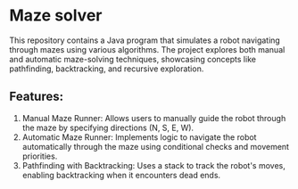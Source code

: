 # Maze solver

This repository contains a Java program that simulates a robot navigating through mazes using various algorithms. The project explores both manual and automatic maze-solving techniques, showcasing concepts like pathfinding, backtracking, and recursive exploration.

## Features:

1. Manual Maze Runner: Allows users to manually guide the robot through the maze by specifying directions (N, S, E, W).
2. Automatic Maze Runner: Implements logic to navigate the robot automatically through the maze using conditional checks and movement priorities.
3. Pathfinding with Backtracking: Uses a stack to track the robot's moves, enabling backtracking when it encounters dead ends.
